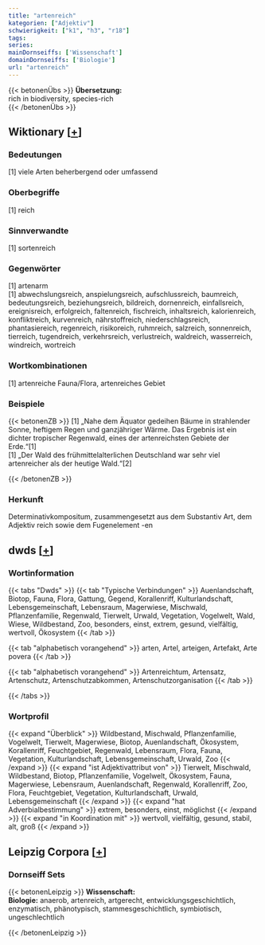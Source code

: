 ```yaml
---
title: "artenreich"
kategorien: ["Adjektiv"]
schwierigkeit: ["k1", "h3", "r18"]
tags:
series:
mainDornseiffs: ['Wissenschaft']
domainDornseiffs: ['Biologie']
url: "artenreich"
---
```


{{< betonenÜbs >}}
**Übersetzung:**  
rich in biodiversity, species-rich  
{{< /betonenÜbs >}}

## Wiktionary [[+](https://de.wiktionary.org/wiki/artenreich)]

### Bedeutungen
[1] viele Arten beherbergend oder umfassend  

### Oberbegriffe
[1] reich  

### Sinnverwandte
[1] sortenreich  

### Gegenwörter
[1] artenarm  
[1] abwechslungsreich, anspielungsreich, aufschlussreich, baumreich, bedeutungsreich, beziehungsreich, bildreich, dornenreich, einfallsreich, ereignisreich, erfolgreich, faltenreich, fischreich, inhaltsreich, kalorienreich, konfliktreich, kurvenreich, nährstoffreich, niederschlagsreich, phantasiereich, regenreich, risikoreich, ruhmreich, salzreich, sonnenreich, tierreich, tugendreich, verkehrsreich, verlustreich, waldreich, wasserreich, windreich, wortreich  

### Wortkombinationen
[1] artenreiche Fauna/Flora, artenreiches Gebiet  

### Beispiele
{{< betonenZB >}}
[1] „Nahe dem Äquator gedeihen Bäume in strahlender Sonne, heftigem Regen und ganzjähriger Wärme. Das Ergebnis ist ein dichter tropischer Regenwald, eines der artenreichsten Gebiete der Erde.“[1]  
[1] „Der Wald des frühmittelalterlichen Deutschland war sehr viel artenreicher als der heutige Wald.“[2]  

{{< /betonenZB >}}
### Herkunft
Determinativkompositum, zusammengesetzt aus dem Substantiv Art, dem Adjektiv reich sowie dem Fugenelement -en  



## dwds [[+](https://www.dwds.de/wb/artenreich)]

### Wortinformation
{{< tabs "Dwds" >}}
{{< tab "Typische Verbindungen" >}}
Auenlandschaft, Biotop, Fauna, Flora, Gattung, Gegend, Korallenriff, Kulturlandschaft, Lebensgemeinschaft, Lebensraum, Magerwiese, Mischwald, Pflanzenfamilie, Regenwald, Tierwelt, Urwald, Vegetation, Vogelwelt, Wald, Wiese, Wildbestand, Zoo, besonders, einst, extrem, gesund, vielfältig, wertvoll, Ökosystem
{{< /tab >}}

{{< tab "alphabetisch vorangehend" >}}
arten, Artel, arteigen, Artefakt, Arte povera
{{< /tab >}}

{{< tab "alphabetisch vorangehend" >}}
Artenreichtum, Artensatz, Artenschutz, Artenschutzabkommen, Artenschutzorganisation
{{< /tab >}}

{{< /tabs >}}

### Wortprofil
{{< expand "Überblick" >}} Wildbestand, Mischwald, Pflanzenfamilie, Vogelwelt, Tierwelt, Magerwiese, Biotop, Auenlandschaft, Ökosystem, Korallenriff, Feuchtgebiet, Regenwald, Lebensraum, Flora, Fauna, Vegetation, Kulturlandschaft, Lebensgemeinschaft, Urwald, Zoo {{< /expand >}}
{{< expand "ist Adjektivattribut von" >}} Tierwelt, Mischwald, Wildbestand, Biotop, Pflanzenfamilie, Vogelwelt, Ökosystem, Fauna, Magerwiese, Lebensraum, Auenlandschaft, Regenwald, Korallenriff, Zoo, Flora, Feuchtgebiet, Vegetation, Kulturlandschaft, Urwald, Lebensgemeinschaft {{< /expand >}}
{{< expand "hat Adverbialbestimmung" >}} extrem, besonders, einst, möglichst {{< /expand >}}
{{< expand "in Koordination mit" >}} wertvoll, vielfältig, gesund, stabil, alt, groß {{< /expand >}}

## Leipzig Corpora [[+](https://corpora.uni-leipzig.de/en/res?word=artenreich&corpusId=deu_newscrawl-public_2018)]

### Dornseiff Sets
{{< betonenLeipzig >}}
**Wissenschaft:**  
**Biologie:** anaerob, artenreich, artgerecht, entwicklungsgeschichtlich, enzymatisch, phänotypisch, stammesgeschichtlich, symbiotisch, ungeschlechtlich  

{{< /betonenLeipzig >}}

